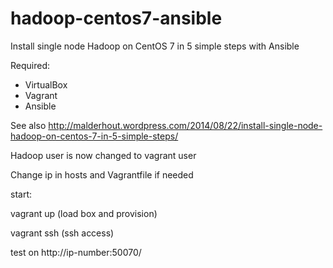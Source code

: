 hadoop-centos7-ansible
======================

Install single node Hadoop on CentOS 7 in 5 simple steps with Ansible

Required:

- VirtualBox
- Vagrant
- Ansible

See also http://malderhout.wordpress.com/2014/08/22/install-single-node-hadoop-on-centos-7-in-5-simple-steps/

Hadoop user is now changed to vagrant user

Change ip in hosts and Vagrantfile if needed 

start:

vagrant up (load box and provision)

vagrant ssh (ssh access)

test on http://ip-number:50070/
